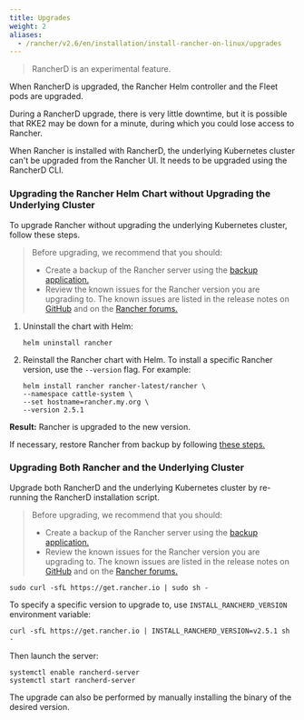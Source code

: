 ```yaml
---
title: Upgrades
weight: 2
aliases:
  - /rancher/v2.6/en/installation/install-rancher-on-linux/upgrades
---
```


> RancherD is an experimental feature.

When RancherD is upgraded, the Rancher Helm controller and the Fleet pods are upgraded.

During a RancherD upgrade, there is very little downtime, but it is possible that RKE2 may be down for a minute, during which you could lose access to Rancher.

When Rancher is installed with RancherD, the underlying Kubernetes cluster can't be upgraded from the Rancher UI. It needs to be upgraded using the RancherD CLI.

### Upgrading the Rancher Helm Chart without Upgrading the Underlying Cluster

To upgrade Rancher without upgrading the underlying Kubernetes cluster, follow these steps.

> Before upgrading, we recommend that you should:
> 
> - Create a backup of the Rancher server using the [backup application.]({{<baseurl>}}/rancher/v2.6/en/backups/v2.5/back-up-rancher/)
> - Review the known issues for the Rancher version you are upgrading to. The known issues are listed in the release notes on [GitHub](https://github.com/rancher/rancher/releases) and on the [Rancher forums.](https://forums.rancher.com/c/announcements/12)

1. Uninstall the chart with Helm:

    ```
    helm uninstall rancher
    ```

2. Reinstall the Rancher chart with Helm. To install a specific Rancher version, use the `--version` flag. For example: 

    ```
    helm install rancher rancher-latest/rancher \
    --namespace cattle-system \
    --set hostname=rancher.my.org \
    --version 2.5.1
    ```

**Result:** Rancher is upgraded to the new version.

If necessary, restore Rancher from backup by following [these steps.]({{<baseurl>}}/rancher/v2.6/en/backups/restoring-rancher/)

### Upgrading Both Rancher and the Underlying Cluster

Upgrade both RancherD and the underlying Kubernetes cluster by re-running the RancherD installation script.

> Before upgrading, we recommend that you should:
> 
> - Create a backup of the Rancher server using the [backup application.]({{<baseurl>}}/rancher/v2.6/en/backups/v2.5/back-up-rancher/)
> - Review the known issues for the Rancher version you are upgrading to. The known issues are listed in the release notes on [GitHub](https://github.com/rancher/rancher/releases) and on the [Rancher forums.](https://forums.rancher.com/c/announcements/12)

```
sudo curl -sfL https://get.rancher.io | sudo sh -
```

To specify a specific version to upgrade to, use `INSTALL_RANCHERD_VERSION` environment variable:

```
curl -sfL https://get.rancher.io | INSTALL_RANCHERD_VERSION=v2.5.1 sh -
```

Then launch the server:

```
systemctl enable rancherd-server
systemctl start rancherd-server
```

The upgrade can also be performed by manually installing the binary of the desired version.


